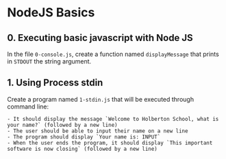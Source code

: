 # NodeJS Basics

## 0. Executing basic javascript with Node JS
In the file `0-console.js`, create a function named `displayMessage` that prints in `STDOUT` the string argument.

## 1. Using Process stdin
Create a program named `1-stdin.js` that will be executed through command line:

    - It should display the message `Welcome to Holberton School, what is your name?` (followed by a new line)
    - The user should be able to input their name on a new line
    - The program should display `Your name is: INPUT`
    - When the user ends the program, it should display `This important software is now closing` (followed by a new line)

## 